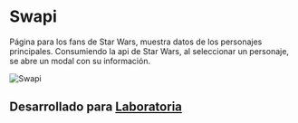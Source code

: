 # Swapi

Página para los fans de Star Wars, muestra datos de los personajes principales. Consumiendo la api de Star Wars, al seleccionar un personaje, se abre un modal con su información.

![Swapi](file:///Users/arintoos%201/Desktop/Captura%20de%20pantalla%202018-04-16%20a%20la(s)%2015.28.43.png)

## Desarrollado para [Laboratoria](http://www.laboratoria.la/)